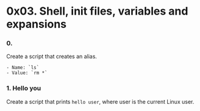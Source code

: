 # 0x03. Shell, init files, variables and expansions

### 0. <o>
Create a script that creates an alias.

	- Name: `ls`
	- Value: `rm *`

### 1. Hello you
Create a script that prints `hello user`, where user is the current Linux user.


